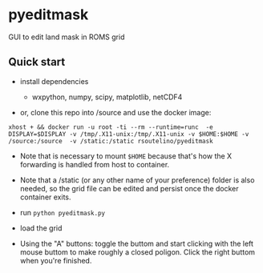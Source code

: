 pyeditmask
==========

GUI to edit land mask in ROMS grid

Quick start
----------
- install dependencies
  - wxpython, numpy, scipy, matplotlib, netCDF4

- or, clone this repo into /source and use the docker image:
```
xhost + && docker run -u root -ti --rm --runtime=runc  -e DISPLAY=$DISPLAY -v /tmp/.X11-unix:/tmp/.X11-unix -v $HOME:$HOME -v /source:/source  -v /static:/static rsoutelino/pyeditmask
```

- Note that is necessary to mount `$HOME` because that's how the X forwarding is handled from host to container. 

- Note that a /static (or any other name of your preference) folder is also needed, so the grid file can be edited and persist once the docker container exits. 

- run `python pyeditmask.py`
- load the grid
- Using the "A" buttons: toggle the buttom and start clicking with the left mouse buttom to make roughly a closed poligon. Click the right buttom when you're finished.   
